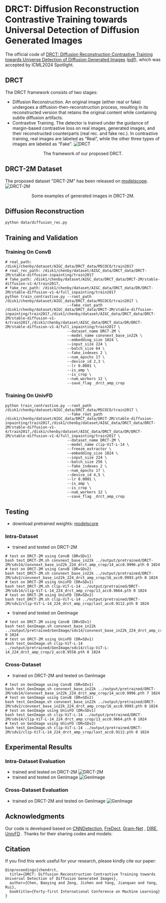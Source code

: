 # DRCT: Diffusion Reconstruction Contrastive Training towards Universal Detection of Diffusion Generated Images
The official code of [DRCT: Diffusion Reconstruction Contrastive Training towards Universe Detection of Diffusion Generated Images](https://icml.cc/virtual/2024/poster/33086) ([pdf](https://openreview.net/pdf?id=oRLwyayrh1)), 
which was accepted by ICML2024 Spotlight.
## DRCT
The DRCT framework consists of two stages:
- Diffusion Reconstruction. An original image (either real or fake) undergoes a diffusion-then-reconstruction process, resulting in its reconstructed version that retains the original content while containing subtle diffusion artifacts.
- Contrastive Training. The detector is trained under the guidance of margin-based contrastive loss on real images, generated images, and their reconstructed counterparts (real rec. and fake rec.). In contrastive training, real images are labeled as “Real”, while the other three types of images are labeled as “Fake”.
![DRCT](./figures/DRCT.png)
<p align="center">The framework of our proposed DRCT.</p>

## DRCT-2M Dataset
The proposed dataset "DRCT-2M" has been released on [modelscope](https://modelscope.cn/datasets/BokingChen/DRCT-2M/files).
![DRCT-2M](./figures/DRCT-2M.png)
<p align="center">Some examples of generated images in DRCT-2M.</p>

## Diffusion Reconstruction
```
python data/diffusion_rec.py
```

## Training and Validation
### Training On ConvB
```convnext_base_in22k
# real_path: /disk1/chenby/dataset/AIGC_data/DRCT_data/MSCOCO/train2017
# real_rec_path: /disk1/chenby/dataset/AIGC_data/DRCT_data/DRCT-2M/stable-diffusion-inpainting/train2017
# fake_path: /disk1/chenby/dataset/AIGC_data/DRCT_data/DRCT-2M/stable-diffusion-v1-4/train2017,
# fake_rec_path: /disk1/chenby/dataset/AIGC_data/DRCT_data/DR/DRCT-2M/stable-diffusion-v1-4/full_inpainting/train2017 
python train_contrastive.py --root_path /disk1/chenby/dataset/AIGC_data/DRCT_data/MSCOCO/train2017 \
                            --fake_root_path /disk1/chenby/dataset/AIGC_data/DRCT_data/DRCT-2M/stable-diffusion-inpainting/train2017,/disk1/chenby/dataset/AIGC_data/DRCT_data/DRCT-2M/stable-diffusion-v1-4/train2017,/disk1/chenby/dataset/AIGC_data/DRCT_data/DR/DRCT-2M/stable-diffusion-v1-4/full_inpainting/train2017 \
                            --dataset_name DRCT-2M \
                            --model_name convnext_base_in22k \
                            --embedding_size 1024 \
                            --input_size 224 \
                            --batch_size 64 \
                            --fake_indexes 2 \
                            --num_epochs 17 \
                            --device_id 2,3 \
                            --lr 0.0001 \
                            --is_amp \
                            --is_crop \
                            --num_workers 12 \
                            --save_flag _drct_amp_crop
```

### Training On UnivFD
```clip-ViT-L-14
python train_contrastive.py --root_path /disk1/chenby/dataset/AIGC_data/DRCT_data/MSCOCO/train2017 \
                            --fake_root_path /disk1/chenby/dataset/AIGC_data/DRCT_data/DRCT-2M/stable-diffusion-inpainting/train2017,/disk1/chenby/dataset/AIGC_data/DRCT_data/DRCT-2M/stable-diffusion-v1-4/train2017,/disk1/chenby/dataset/AIGC_data/DRCT_data/DR/DRCT-2M/stable-diffusion-v1-4/full_inpainting/train2017 \
                            --dataset_name DRCT-2M \
                            --model_name clip-ViT-L-14 \
                            --freeze_extractor \
                            --embedding_size 1024 \
                            --input_size 224 \
                            --batch_size 256 \
                            --fake_indexes 2 \
                            --num_epochs 17 \
                            --device_id 4,5 \
                            --lr 0.0001 \
                            --is_amp \
                            --is_crop \
                            --num_workers 12 \
                            --save_flag _drct_amp_crop
```
## Testing 
- download pretrained weights: [modelscore](https://modelscope.cn/datasets/BokingChen/DRCT-2M/files)
### Intra-Dataset
- trained and tested on DRCT-2M
```
# test on DRCT-2M using ConvB (DR=SDv1)
bash test_DRCT-2M.sh convnext_base_in22k ../output/pretrained/DRCT-2M/sdv14/convnext_base_in22k_224_drct_amp_crop/14_acc0.9996.pth 0 1024
# test on DRCT-2M using ConvB (DR=SDv2)
bash test_DRCT-2M.sh convnext_base_in22k ../output/pretrained/DRCT-2M/sdv2/convnext_base_in22k_224_drct_amp_crop/16_acc0.9993.pth 0 1024
# test on DRCT-2M using UnivFD (DR=SDv1)
bash test_DRCT-2M.sh clip-ViT-L-14 ../output/pretrained/DRCT-2M/sdv14/clip-ViT-L-14_224_drct_amp_crop/13_acc0.9664.pth 0 1024
# test on DRCT-2M using UnivFD (DR=SDv2)
bash test_DRCT-2M.sh clip-ViT-L-14 ../output/pretrained/DRCT-2M/sdv2/clip-ViT-L-14_224_drct_amp_crop/last_acc0.9112.pth 0 1024

```
- trained and tested on GenImage
```
# test on DRCT-2M using ConvB (DR=SDv1)
bash test_GenImage.sh convnext_base_in22k ../output/pretrained/GenImage/sdv14/convnext_base_in22k_224_drct_amp_crop/last_acc0.9991.pth 0 1024
# test on DRCT-2M using UnivFD (DR=SDv1)
bash test_GenImage.sh clip-ViT-L-14 ../output/pretrained/GenImage/sdv14/clip-ViT-L-14_224_drct_amp_crop/2_acc0.9558.pth 0 1024
```
### Cross-Dataset 
- trained on DRCT-2M and tested on GenImage
```
# test on GenImage using ConvB (DR=SDv1)
bash test_GenImage.sh convnext_base_in22k ../output/pretrained/DRCT-2M/sdv14/convnext_base_in22k_224_drct_amp_crop/14_acc0.9996.pth 7 1024
# test on GenImage using ConvB (DR=SDv2)
bash test_GenImage.sh convnext_base_in22k ../output/pretrained/DRCT-2M/sdv2/convnext_base_in22k_224_drct_amp_crop/16_acc0.9993.pth 0 1024
# test on GenImage using UnivFD (DR=SDv1)
bash test_GenImage.sh clip-ViT-L-14 ../output/pretrained/DRCT-2M/sdv14/clip-ViT-L-14_224_drct_amp_crop/13_acc0.9664.pth 0 1024
# test on GenImage using UnivFD (DR=SDv2)
bash test_GenImage.sh clip-ViT-L-14 ../output/pretrained/DRCT-2M/sdv2/clip-ViT-L-14_224_drct_amp_crop/last_acc0.9112.pth 0 1024
```

## Experimental Results
### Intra-Dataset Evaluation
- trained and tested on DRCT-2M
![DRCT-2M](./figures/Intra.png)
- trained and tested on GenImage
![GenImage](./figures/Intra_GenImage.png)

### Cross-Dataset Evaluation
- trained on DRCT-2M and tested on GenImage
![GenImage](./figures/Cross.png)

## Acknowledgments
Our code is developed based on [CNNDetection](https://github.com/peterwang512/CNNDetection), [FreDect](https://github.com/RUB-SysSec/GANDCTAnalysis), [Gram-Net](https://github.com/liuzhengzhe/Global_Texture_Enhancement_for_Fake_Face_Detection_in_the-Wild)
, [DIRE](https://github.com/ZhendongWang6/DIRE), [UnivFD](https://github.com/Yuheng-Li/UniversalFakeDetect) . Thanks for their sharing codes and models:

## Citation
If you find this work useful for your research, please kindly cite our paper:
```
@inproceedings{chendrct,
  title={DRCT: Diffusion Reconstruction Contrastive Training towards Universal Detection of Diffusion Generated Images},
  author={Chen, Baoying and Zeng, Jishen and Yang, Jianquan and Yang, Rui},
  booktitle={Forty-first International Conference on Machine Learning}
}
```
